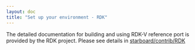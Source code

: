 ```yaml
---
layout: doc
title: "Set up your environment - RDK"
---
```


The detailed documentation for building and using RDK-V reference port is
provided by the RDK project. Please see details in
[starboard/contrib/RDK](starboard/contrib/RDK/)
